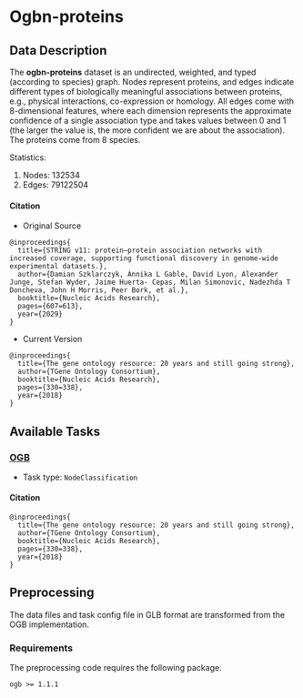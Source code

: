 # Ogbn-proteins
## Data Description

The **ogbn-proteins** dataset is an undirected, weighted, and typed (according to species) graph. Nodes represent proteins, and edges indicate different types of biologically meaningful associations between proteins, e.g., physical interactions, co-expression or homology. All edges come with 8-dimensional features, where each dimension represents the approximate confidence of a single association type and takes values between 0 and 1 (the larger the value is, the more confident we are about the association). The proteins come from 8 species.

Statistics:
1. Nodes: 132534
2. Edges: 79122504


#### Citation
- Original Source
```
@inproceedings{
  title={STRING v11: protein–protein association networks with increased coverage, supporting functional discovery in genome-wide experimental datasets.},
  author={Damian Szklarczyk, Annika L Gable, David Lyon, Alexander Junge, Stefan Wyder, Jaime Huerta- Cepas, Milan Simonovic, Nadezhda T Doncheva, John H Morris, Peer Bork, et al.},
  booktitle={Nucleic Acids Research},
  pages={607=613},
  year={2029}
}
```
- Current Version
```
@inproceedings{
  title={The gene ontology resource: 20 years and still going strong},
  author={TGene Ontology Consortium},
  booktitle={Nucleic Acids Research},
  pages={330=338},
  year={2018}
}
```

## Available Tasks
### [OGB](https://ogb.stanford.edu/docs/nodeprop/)
- Task type: `NodeClassification`

#### Citation
```
@inproceedings{
  title={The gene ontology resource: 20 years and still going strong},
  author={TGene Ontology Consortium},
  booktitle={Nucleic Acids Research},
  pages={330=338},
  year={2018}
}
```

## Preprocessing
The data files and task config file in GLB format are transformed from the OGB implementation. 

### Requirements
The preprocessing code requires the following package.
```
ogb >= 1.1.1
```